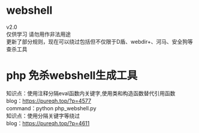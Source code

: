# webshell
v2.0<br>
仅供学习 请勿用作非法用途<br>
更新了部分规则，现在可以绕过包括但不仅限于D盾、webdir+、河马、安全狗等查杀工具<br>

# php 免杀webshell生成工具

知识点：使用注释分隔eval函数内关键字,使用类和构造函数替代引用函数<br>
blog：https://pureqh.top/?p=4577<br>
command：python php_webshell.py<br>
知识点：使用分隔关键字等绕过<br>
blog：https://pureqh.top/?p=4611<br>
